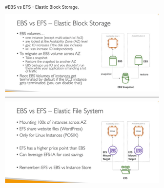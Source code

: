 #EBS vs EFS - Elastic Block Storage.

![Screenshot](https://github.com/maiyopabz/What-I-Learned/blob/main/Screenshots/ebs_vs_efs1.jpg)

<hr>

![Screenshot](https://github.com/maiyopabz/What-I-Learned/blob/main/Screenshots/ebs_vs_efs2.jpg)
